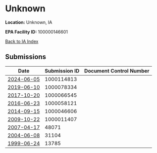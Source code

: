 # Unknown

**Location:** Unknown, IA

**EPA Facility ID:** 100000146601

[Back to IA Index](../../index.md)

## Submissions

| Date | Submission ID | Document Control Number |
|------|--------------|-------------------------|
| [2024-06-05](submissions/1000114813.md) | 1000114813 |  |
| [2019-06-10](submissions/1000078334.md) | 1000078334 |  |
| [2017-10-20](submissions/1000066545.md) | 1000066545 |  |
| [2016-06-23](submissions/1000058121.md) | 1000058121 |  |
| [2014-09-15](submissions/1000046606.md) | 1000046606 |  |
| [2009-10-22](submissions/1000011407.md) | 1000011407 |  |
| [2007-04-17](submissions/48071.md) | 48071 |  |
| [2004-06-08](submissions/31104.md) | 31104 |  |
| [1999-06-24](submissions/13785.md) | 13785 |  |
